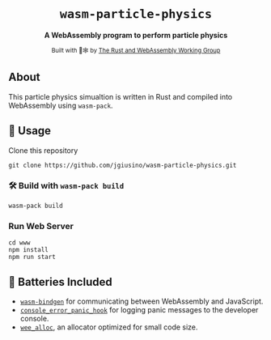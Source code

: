 <div align="center">

  <h1><code>wasm-particle-physics</code></h1>

  <strong>A WebAssembly program to perform particle physics</strong>

  <sub>Built with 🦀🕸 by <a href="https://rustwasm.github.io/">The Rust and WebAssembly Working Group</a></sub>
</div>

## About

This particle physics simualtion is written in Rust and compiled into WebAssembly using `wasm-pack`.

## 🚴 Usage

Clone this repository
```
git clone https://github.com/jgiusino/wasm-particle-physics.git
```

### 🛠️ Build with `wasm-pack build`

```
wasm-pack build
```

### Run Web Server
```
cd www
npm install
npm run start
```

## 🔋 Batteries Included

* [`wasm-bindgen`](https://github.com/rustwasm/wasm-bindgen) for communicating
  between WebAssembly and JavaScript.
* [`console_error_panic_hook`](https://github.com/rustwasm/console_error_panic_hook)
  for logging panic messages to the developer console.
* [`wee_alloc`](https://github.com/rustwasm/wee_alloc), an allocator optimized
  for small code size.
